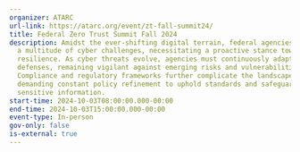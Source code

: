 ```yaml
---
organizer: ATARC
url-link: https://atarc.org/event/zt-fall-summit24/
title: Federal Zero Trust Summit Fall 2024
description: Amidst the ever-shifting digital terrain, federal agencies confront
  a multitude of cyber challenges, necessitating a proactive stance towards
  resilience. As cyber threats evolve, agencies must continuously adapt their
  defenses, remaining vigilant against emerging risks and vulnerabilities.
  Compliance and regulatory frameworks further complicate the landscape,
  demanding constant policy refinement to uphold standards and safeguard
  sensitive information.
start-time: 2024-10-03T08:00:00.000-00:00
end-time: 2024-10-03T15:00:00.000-00:00
event-type: In-person
gov-only: false
is-external: true
---
```

